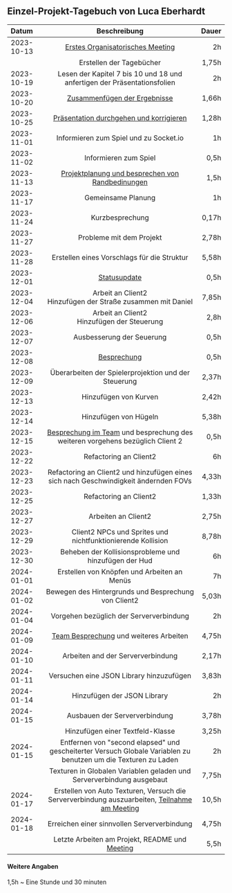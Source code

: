 ## Einzel-Projekt-Tagebuch von Luca Eberhardt

**Datum** | **Beschreibung** | **Dauer**
:---|:---:|---:
2023-10-13 | [Erstes Organisatorisches Meeting](../Projekt-Dokumentation/Eintrag01.md) | 2h
 | | Erstellen der Tagebücher | 1,75h
2023-10-19 | Lesen der Kapitel 7 bis 10 und 18 und anfertigen der Präsentationsfolien | 2h
2023-10-20 | [Zusammenfügen der Ergebnisse](../Projekt-Dokumentation/Eintrag02.md) | 1,66h
2023-10-25 | [Präsentation durchgehen und korrigieren](../Projekt-Dokumentation/Eintrag03.md) | 1,28h
2023-11-01 | Informieren zum Spiel und zu Socket.io | 1h
2023-11-02 | Informieren zum Spiel | 0,5h
2023-11-13 | [Projektplanung und besprechen von Randbedinungen](../Projekt-Dokumentation/Eintrag04.md) | 1,5h
2023-11-17 | Gemeinsame Planung | 1h
2023-11-24 | Kurzbesprechung | 0,17h
2023-11-27 | Probleme mit dem Projekt | 2,78h
2023-11-28 | Erstellen eines Vorschlags für die Struktur | 5,58h
2023-12-01 | [Statusupdate](../Projekt-Dokumentation/Eintrag05.md) | 0,5h
2023-12-04 | Arbeit an Client2 </br> Hinzufügen der Straße zusammen mit Daniel | 7,85h
2023-12-06 | Arbeit an Client2 </br> Hinzufügen der Steuerung | 2,8h
2023-12-07 | Ausbesserung der Seuerung | 0,5h
2023-12-08 | [Besprechung](../Projekt-Dokumentation/Eintrag06.md) | 0,5h
2023-12-09 | Überarbeiten der Spielerprojektion und der Steuerung | 2,37h
2023-12-13 | Hinzufügen von Kurven | 2,42h
2023-12-14 | Hinzufügen von Hügeln | 5,38h
2023-12-15 | [Besprechung im Team](../Projekt-Dokumentation/Eintrag07.md) und besprechung des weiteren vorgehens bezüglich Client 2 | 0,5h
2023-12-22 | Refactoring an Client2 | 6h
2023-12-23 | Refactoring an Client2 und hinzufügen eines sich nach Geschwindigkeit ändernden FOVs | 4,33h
2023-12-25 | Refactoring an Client2 | 1,33h
2023-12-27 | Arbeiten an Client2 | 2,75h
2023-12-29 | Client2 NPCs und Sprites und nichtfunktionierende Kollision | 8,78h
2023-12-30 | Beheben der Kollisionsprobleme und hinzufügen der Hud | 6h
2024-01-01 | Erstellen von Knöpfen und Arbeiten an Menüs | 7h
2024-01-02 | Bewegen des Hintergrunds und Besprechung von Client2 | 5,03h
2024-01-04 | Vorgehen bezüglich der Serververbindung | 2h
2024-01-09 | [Team Besprechung](../Projekt-Dokumentation/Eintrag08.md) und weiteres Arbeiten | 4,75h
2024-01-10 | Arbeiten and der Serververbindung | 2,17h
2024-01-11 | Versuchen eine JSON Library hinzuzufügen | 3,83h
2024-01-14 | Hinzufügen der JSON Library | 2h
2024-01-15 | Ausbauen der Serververbindung | 3,78h
| | Hinzufügen einer Textfeld-Klasse | 3,25h
2024-01-15 | Entfernen von "second elapsed" und gescheiterter Versuch Globale Variablen zu benutzen um die Texturen zu Laden | 2h
| | Texturen in Globalen Variablen geladen und Serververbindung ausgebaut | 7,75h
2024-01-17 | Erstellen von Auto Texturen, Versuch die Serververbindung auszuarbeiten, [Teilnahme am Meeting](../Projekt-Dokumentation/Eintrag09.md) | 10,5h
2024-01-18 | Erreichen einer sinnvollen Serververbindung | 4,75h
| | Letzte Arbeiten am Projekt, README und [Meeting](../Projekt-Dokumentation/Eintrag10.md) | 5,5h

#### Weitere Angaben
1,5h ~ Eine Stunde und 30 minuten